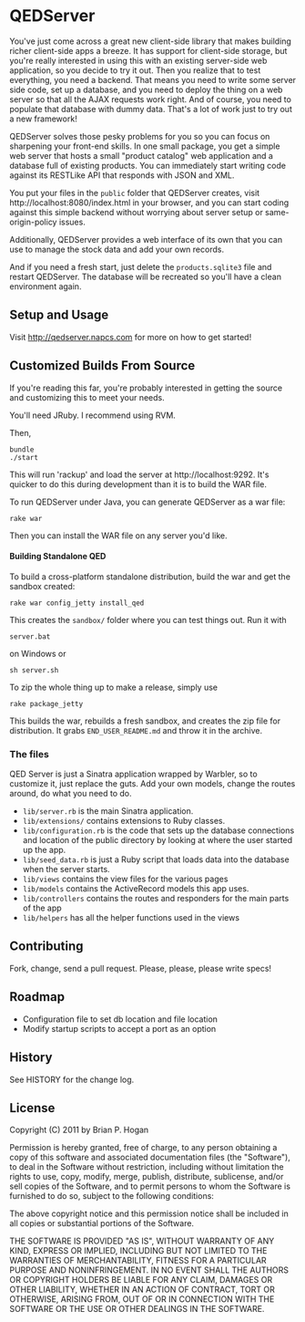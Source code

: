 QEDServer
============

You've just come across a great new client-side library that makes building richer client-side apps a breeze. It has support for client-side storage, but you're really interested in using this with an existing server-side web application, so you decide to try it out. Then you realize that to test everything, you need a backend. That means you need to write some server side code, set up a database, and you need to deploy the thing on a web server so that all the AJAX requests work right. And of course, you need to populate that database with dummy data. That's a lot of work just to try out a new framework!

QEDServer solves those pesky problems for you so you can focus on sharpening your front-end skills. In one small package, you get a simple web server that hosts a small "product catalog" web application and a database full of existing products. You can immediately start writing code against its RESTLike API that responds with JSON and XML.

You put your files in the `public` folder that QEDServer creates, visit http://localhost:8080/index.html in your browser, and you can start coding against this simple backend without worrying about server setup or same-origin-policy issues.

Additionally, QEDServer provides a web interface of its own that you can use to manage the stock data and add your own records. 

And if you need a fresh start, just delete the `products.sqlite3` file and restart QEDServer. The database will be recreated
so you'll have a clean environment again.

Setup and Usage
------
Visit http://qedserver.napcs.com for more on how to get started!

Customized Builds From Source
-------
If you're reading this far, you're probably interested in getting the source and customizing this to meet your needs.

You'll need JRuby. I recommend using RVM.

Then, 

    bundle
    ./start
    
This will run 'rackup' and load the server at http://localhost:9292. It's quicker to do this during development than it is to build the WAR file.

To run QEDServer under Java, you can generate QEDServer as a war file:
    
    rake war
    
Then you can install the WAR file on any server you'd like.

#### Building Standalone QED
To build a cross-platform standalone distribution, build the war and get the sandbox created:

    rake war config_jetty install_qed
    
This creates the `sandbox/` folder where you can test things out. Run it with

    server.bat
    
on Windows or

    sh server.sh

To zip the whole thing up to make a release, simply use
   
    rake package_jetty

This builds the war, rebuilds a fresh sandbox, and creates the zip file for distribution. It grabs `END_USER_README.md` and throw it in the archive.

### The files
QED Server is just a Sinatra application wrapped by Warbler, so to customize it, just replace the guts. Add your own models, change the routes around, do what you need to do.

* `lib/server.rb` is the main Sinatra application.
* `lib/extensions/` contains extensions to Ruby classes.
* `lib/configuration.rb` is the code that sets up the database connections and location of the public directory by looking at where the user started up the app. 
* `lib/seed_data.rb` is just a Ruby script that loads data into the database when the server starts.
* `lib/views` contains the view files for the various pages
* `lib/models` contains the ActiveRecord models this app uses.
* `lib/controllers` contains the routes and responders for the main parts of the app
* `lib/helpers` has all the helper functions used in the views

Contributing
-----------
Fork, change, send a pull request. Please, please, please write specs!

Roadmap
-------
* Configuration file to set db location and file location
* Modify startup scripts to accept a port as an option

History
------
See HISTORY for the change log.

License
--------

Copyright (C) 2011 by Brian P. Hogan

Permission is hereby granted, free of charge, to any person obtaining a copy
of this software and associated documentation files (the "Software"), to deal
in the Software without restriction, including without limitation the rights
to use, copy, modify, merge, publish, distribute, sublicense, and/or sell
copies of the Software, and to permit persons to whom the Software is
furnished to do so, subject to the following conditions:

The above copyright notice and this permission notice shall be included in
all copies or substantial portions of the Software.

THE SOFTWARE IS PROVIDED "AS IS", WITHOUT WARRANTY OF ANY KIND, EXPRESS OR
IMPLIED, INCLUDING BUT NOT LIMITED TO THE WARRANTIES OF MERCHANTABILITY,
FITNESS FOR A PARTICULAR PURPOSE AND NONINFRINGEMENT. IN NO EVENT SHALL THE
AUTHORS OR COPYRIGHT HOLDERS BE LIABLE FOR ANY CLAIM, DAMAGES OR OTHER
LIABILITY, WHETHER IN AN ACTION OF CONTRACT, TORT OR OTHERWISE, ARISING FROM,
OUT OF OR IN CONNECTION WITH THE SOFTWARE OR THE USE OR OTHER DEALINGS IN
THE SOFTWARE.